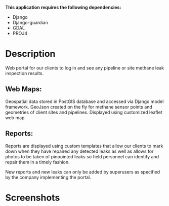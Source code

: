 **This application requires the following dependencies:**

  - Django
  - Django-guardian
  - GDAL
  - PROJ4

# Description

Web portal for our clients to log in and see any pipeline or site methane leak inspection results.

## Web Maps: 

Geospatial data stored in PostGIS database and accessed via Django model framework. GeoJson created on the fly for methane sensor points and geometries of client sites and pipelines. Displayed using customized leaflet web map.

## Reports:

Reports are displayed using custom templates that allow our clients to mark down when they have repaired any detected leaks as well as allows for photos to be taken of pinpointed leaks so field personnel can identify and repair them in a timely fashion.

New reports and new leaks can only be added by superusers as specified by the company implementing the portal.

# Screenshots

